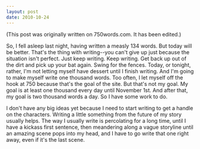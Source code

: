 ```yaml
---
layout: post
date: 2010-10-24
--- 
```


(This post was originally written on 750words.com. It has been edited.)

So, I fell asleep last night, having written a measly 134 words. But today will be better. That's the thing with writing--you can't give up just because the situation isn't perfect. Just keep writing. Keep writing. Get back up out of the dirt and pick up your bat again. Swing for the fences. Today, or tonight, rather, I'm not letting myself have dessert until I finish writing. And I'm going to make myself write one thousand words. Too often, I let myself off the hook at 750 because that's the goal of the site. But that's not my goal. My goal is at least one thousand every day until November 1st. And after that, my goal is two thousand words a day. So I have some work to do. 

I don't have any big ideas yet because I need to start writing to get a handle on the characters. Writing a little something from the future of my story usually helps. The way I usually write is percolating for a long time, until I have a kickass first sentence, then meandering along a vague storyline until an amazing scene pops into my head, and I have to go write that one right away, even if it's the last scene.

